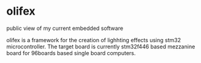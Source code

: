 # olifex
public view of my current embedded software

olifex is a framework for the creation of lighhting effects using stm32 microcontroller.
The target board is currently stm32f446 based mezzanine board for 96boards based single board computers.
